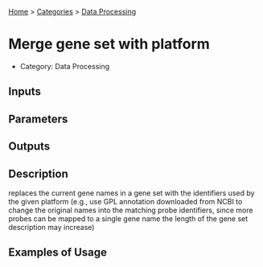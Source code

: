 
[Home](../../../index.html) > [Categories](../../index.html) > [Data Processing](index.html)

# Merge gene set with platform

* Category: Data Processing

## Inputs



## Parameters



## Outputs



## Description

  replaces the current gene names in a gene set with the identifiers used by the given platform (e.g., use GPL annotation downloaded from NCBI to change the original names into the matching probe identifiers, since more probes can be mapped to a single gene name the length of the gene set description may increase) 

## Examples of Usage
        